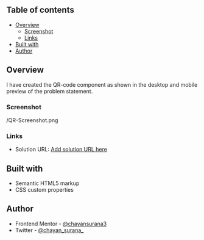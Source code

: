 ## Table of contents

- [Overview](#overview)
  - [Screenshot](#screenshot)
  - [Links](#links)
- [Built with](#built-with)
- [Author](#author)

## Overview

I have created the QR-code component as shown in the desktop and mobile preview of the problem statement.

  ### Screenshot

  /QR-Screenshot.png

  ### Links

  - Solution URL: [Add solution URL here](https://your-solution-url.com)

## Built with

- Semantic HTML5 markup
- CSS custom properties

## Author

- Frontend Mentor - [@chayansurana3](https://www.frontendmentor.io/profile/chayansurana3)
- Twitter - [@chayan_surana_](https://twitter.com/chayan_surana_)

